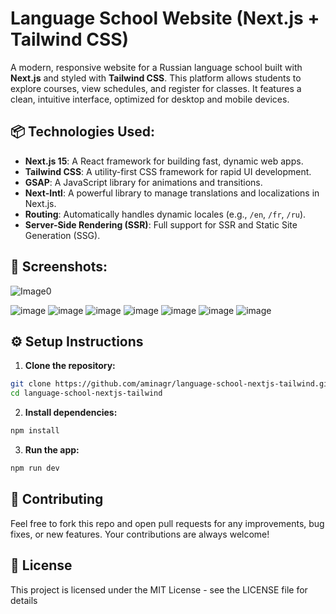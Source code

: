 # Language School Website (Next.js + Tailwind CSS)

A modern, responsive website for a Russian language school built with **Next.js** and styled with **Tailwind CSS**. This platform allows students to explore courses, view schedules, and register for classes. It features a clean, intuitive interface, optimized for desktop and mobile devices.

## 📦 Technologies Used:

- **Next.js 15**: A React framework for building fast, dynamic web apps.
- **Tailwind CSS**: A utility-first CSS framework for rapid UI development.
- **GSAP**: A JavaScript library for animations and transitions.
- **Next-Intl**: A powerful library to manage translations and localizations in Next.js.
- **Routing**: Automatically handles dynamic locales (e.g., `/en`, `/fr`, `/ru`).
- **Server-Side Rendering (SSR)**: Full support for SSR and Static Site Generation (SSG).

## 📸 Screenshots:
![Image0](https://github.com/user-attachments/assets/73598dce-1d58-4640-bb60-90bbeb16a397)

![image](https://github.com/user-attachments/assets/d3045fc8-94af-4ec8-ae55-816ca084772e)
![image](https://github.com/user-attachments/assets/a013e93e-10c8-44bd-bc68-1cc3b33c1ccf)
![image](https://github.com/user-attachments/assets/00a422f7-39c6-47ac-bd3b-78e6268562b7)
![image](https://github.com/user-attachments/assets/771cc532-196b-4c4a-aff3-e7d6addfa72f)
![image](https://github.com/user-attachments/assets/e4a4658e-5e8f-46d5-b344-8dcaca459383)
![image](https://github.com/user-attachments/assets/fbd143c5-3a6e-4b50-b6b6-8d465726703d)
![image](https://github.com/user-attachments/assets/9dccf1b1-eca3-4d9b-a5da-41d4991c9b0d)

## ⚙️ Setup Instructions

1. **Clone the repository:**

```bash
git clone https://github.com/aminagr/language-school-nextjs-tailwind.git
cd language-school-nextjs-tailwind
``` 
2. **Install dependencies:**
```bash
npm install
``` 
3. **Run the app:**
```bash
npm run dev
``` 
## 📣 Contributing
Feel free to fork this repo and open pull requests for any improvements, bug fixes, or new features. Your contributions are always welcome!

## 📝 License
This project is licensed under the MIT License - see the LICENSE file for details
